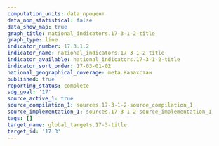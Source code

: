 ```yaml
---
computation_units: data.процент
data_non_statistical: false
data_show_map: true
graph_title: national_indicators.17-3-1-2-title
graph_type: line
indicator_number: 17.3.1.2
indicator_name: national_indicators.17-3-1-2-title
indicator_available: national_indicators.17-3-1-2-title
indicator_sort_order: 17-03-01-02
national_geographical_coverage: meta.Казахстан
published: true
reporting_status: complete
sdg_goal: '17'
source_active_1: true
source_compilation_1: sources.17-3-1-2-source_compilation_1
source_implementation_1: sources.17-3-1-2-source_implementation_1
tags: []
target_name: global_targets.17-3-title
target_id: '17.3'
---
```


